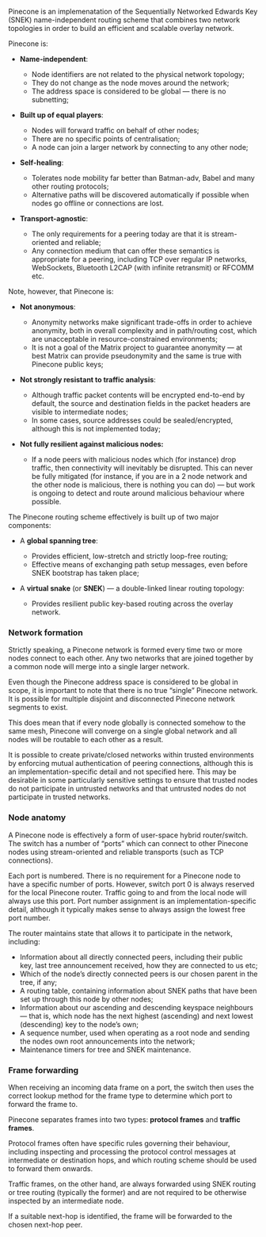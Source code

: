 Pinecone is an implemenatation of the Sequentially Networked Edwards Key (SNEK) name-independent routing scheme that combines two network topologies in order to build an efficient and scalable overlay network.

Pinecone is:

* **Name-independent**:
    * Node identifiers are not related to the physical network topology;
    * They do not change as the node moves around the network;
    * The address space is considered to be global — there is no subnetting;

* **Built up of equal players**:
    * Nodes will forward traffic on behalf of other nodes;
    * There are no specific points of centralisation;
    * A node can join a larger network by connecting to any other node;

* **Self-healing**:
    * Tolerates node mobility far better than Batman-adv, Babel and many other routing protocols;
    * Alternative paths will be discovered automatically if possible when nodes go offline or connections are lost.

* **Transport-agnostic**:
    * The only requirements for a peering today are that it is stream-oriented and reliable;
    * Any connection medium that can offer these semantics is appropriate for a peering, including TCP over regular IP networks, WebSockets, Bluetooth L2CAP (with infinite retransmit) or RFCOMM etc.

Note, however, that Pinecone is:

* **Not anonymous**:
    * Anonymity networks make significant trade-offs in order to achieve anonymity, both in overall complexity and in path/routing cost, which are unacceptable in resource-constrained environments;
    * It is not a goal of the Matrix project to guarantee anonymity — at best Matrix can provide pseudonymity and the same is true with Pinecone public keys;

* **Not strongly resistant to traffic analysis**:
    * Although traffic packet contents will be encrypted end-to-end by default, the source and destination fields in the packet headers are visible to intermediate nodes;
    * In some cases, source addresses could be sealed/encrypted, although this is not implemented today; 

* **Not fully resilient against malicious nodes:**
    * If a node peers with malicious nodes which (for instance) drop traffic, then connectivity will inevitably be disrupted. This can never be fully mitigated (for instance, if you are in a 2 node network and the other node is malicious, there is nothing you can do) — but work is ongoing to detect and route around malicious behaviour where possible.

The Pinecone routing scheme effectively is built up of two major components:

* A **global spanning tree**:
    * Provides efficient, low-stretch and strictly loop-free routing;
    * Effective means of exchanging path setup messages, even before SNEK bootstrap has taken place;

* A **virtual snake** (or **SNEK**) — a double-linked linear routing topology:
    * Provides resilient public key-based routing across the overlay network.

### Network formation

Strictly speaking, a Pinecone network is formed every time two or more nodes connect to each other. Any two networks that are joined together by a common node will merge into a single larger network. 

Even though the Pinecone address space is considered to be global in scope, it is important to note that there is no true “single” Pinecone network. It is possible for multiple disjoint and disconnected Pinecone network segments to exist.

This does mean that if every node globally is connected somehow to the same mesh, Pinecone will converge on a single global network and all nodes will be routable to each other as a result.

It is possible to create private/closed networks within trusted environments by enforcing mutual authentication of peering connections, although this is an implementation-specific detail and not specified here. This may be desirable in some particularly sensitive settings to ensure that trusted nodes do not participate in untrusted networks and that untrusted nodes do not participate in trusted networks.

### Node anatomy

A Pinecone node is effectively a form of user-space hybrid router/switch. The switch has a number of “ports” which can connect to other Pinecone nodes using stream-oriented and reliable transports (such as TCP connections). 

Each port is numbered. There is no requirement for a Pinecone node to have a specific number of ports. However, switch port 0 is always reserved for the local Pinecone router. Traffic going to and from the local node will always use this port. Port number assignment is an implementation-specific detail, although it typically makes sense to always assign the lowest free port number.

The router maintains state that allows it to participate in the network, including:

* Information about all directly connected peers, including their public key, last tree announcement received, how they are connected to us etc;
* Which of the node’s directly connected peers is our chosen parent in the tree, if any;
* A routing table, containing information about SNEK paths that have been set up through this node by other nodes;
* Information about our ascending and descending keyspace neighbours — that is, which node has the next highest (ascending) and next lowest (descending) key to the node’s own;
* A sequence number, used when operating as a root node and sending the nodes own root announcements into the network;
* Maintenance timers for tree and SNEK maintenance.

### Frame forwarding

When receiving an incoming data frame on a port, the switch then uses the correct lookup method for the frame type to determine which port to forward the frame to.

Pinecone separates frames into two types: **protocol frames** and **traffic frames**. 

Protocol frames often have specific rules governing their behaviour, including inspecting and processing the protocol control messages at intermediate or destination hops, and which routing scheme should be used to forward them onwards.

Traffic frames, on the other hand, are always forwarded using SNEK routing or tree routing (typically the former) and are not required to be otherwise inspected by an intermediate node.

If a suitable next-hop is identified, the frame will be forwarded to the chosen next-hop peer. 
